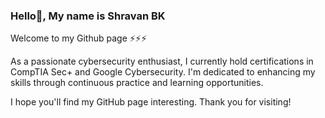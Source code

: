 ### Hello👋, My name is Shravan BK
Welcome to my Github page ⚡⚡⚡

As a passionate cybersecurity enthusiast, I currently hold certifications in CompTIA Sec+ and Google Cybersecurity. I'm dedicated to enhancing my skills through continuous practice and learning opportunities.

I hope you'll find my GitHub page interesting. Thank you for visiting!
<!--
**ShravanBk5/ShravanBk5** is a ✨ _special_ ✨ repository because its `README.md` (this file) appears on your GitHub profile.

Here are some ideas to get you started:

- 🔭 I’m currently working on ...
- 🌱 I’m currently learning ...
- 👯 I’m looking to collaborate on ...
- 🤔 I’m looking for help with ...
- 💬 Ask me about ...
- 📫 How to reach me: ...
- 😄 Pronouns: ...
- ⚡ Fun fact: ...
-->
